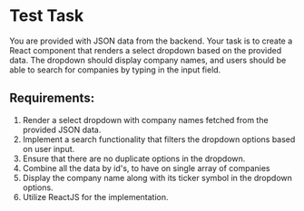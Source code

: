 # Test Task

You are provided with JSON data from the backend. Your task is to create a React component that renders a select dropdown based on the provided data. The dropdown should display company names, and users should be able to search for companies by typing in the input field.

## Requirements:

1. Render a select dropdown with company names fetched from the provided JSON data.
2. Implement a search functionality that filters the dropdown options based on user input.
3. Ensure that there are no duplicate options in the dropdown.
4. Combine all the data by id's, to have on single array of companies
5. Display the company name along with its ticker symbol in the dropdown options.
6. Utilize ReactJS for the implementation.
